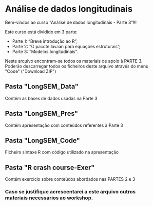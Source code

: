 # Análise de dados longitudinais
Bem-vindos ao curso “Análise de dados longitudinais - Parte 3”!!!

Este curso está dividido em 3 parte:
- Parte 1: “Breve introdução ao R”;
- Parte 2: “O pacote lavaan para equações estruturais”;
- Parte 3: “Modelos longitudinais”.

Neste arquivo encontram-se todos os materiais de apoio à PARTE 3.
Poderão descarregar todos os ficheiros deste arquivo através do menu "Code" ("Download ZIP")

## Pasta "LongSEM_Data"
Contém as bases de dados usadas na Parte 3

## Pasta "LongSEM_Pres"
Contém apresentação com conteúdos referentes à Parte 3

## Pasta "LongSEM_Code"
Ficheiro sintaxe R com código utilizado na apresentação

## Pasta "R crash course-Exer"
Contém exercício sobre conteúdos abordados nas PARTES 2 e 3

### Caso se justifique acrescentarei a este arquivo outros materiais necessários ao workshop.

